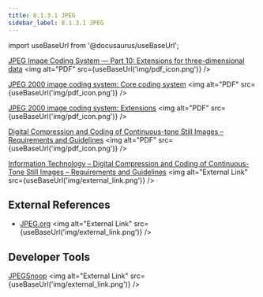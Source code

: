 ```yaml
---
title: 8.1.3.1 JPEG
sidebar_label: 8.1.3.1 JPEG
---
```


import useBaseUrl from '@docusaurus/useBaseUrl';

[JPEG Image Coding System — Part 10: Extensions for three-dimensional data](../../artifacts/15444-1annexa-fcd15444-10.pdf) <img alt="PDF" src={useBaseUrl('img/pdf_icon.png')} />

[JPEG 2000 image coding system: Core coding system](../../artifacts/15444-1annexi.pdf) <img alt="PDF" src={useBaseUrl('img/pdf_icon.png')} />

[JPEG 2000 image coding system: Extensions](../../artifacts/15444-2annexm.pdf) <img alt="PDF" src={useBaseUrl('img/pdf_icon.png')} />

[Digital Compression and Coding of Continuous-tone Still Images – Requirements and Guidelines](../../artifacts/JPEG.pdf) <img alt="PDF" src={useBaseUrl('img/pdf_icon.png')} />  

[Information Technology – Digital Compression and Coding of Continuous-Tone Still Images – Requirements and Guidelines](https://www.w3.org/Graphics/JPEG/itu-t81.pdf) <img alt="External Link" src={useBaseUrl('img/external_link.png')} /> 

## External References
- [JPEG.org](http://www.jpeg.org/) <img alt="External Link" src={useBaseUrl('img/external_link.png')} />

## Developer Tools
[JPEGSnoop](https://www.impulseadventure.com/photo/jpeg-snoop.html) <img alt="External Link" src={useBaseUrl('img/external_link.png')} />
